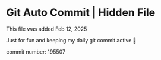 # Git Auto Commit | Hidden File

This file was added Feb 12, 2025

Just for fun and keeping my daily git commit active 🤪

commit number: 195507
